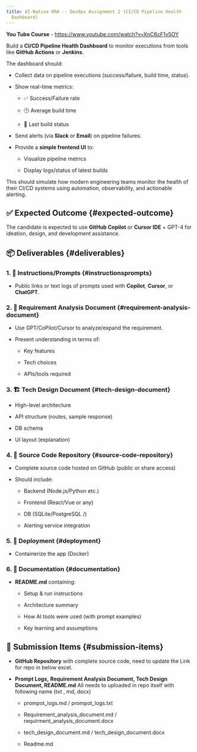 ```yaml
---
title: AI-Native KRA -- DevOps Assignment 2 (CI/CD Pipeline Health
  Dashboard)
---
```


**You Tube Course** - <https://www.youtube.com/watch?v=XnC6cF1v5OY>

Build a **CI/CD Pipeline Health Dashboard** to monitor executions from
tools like **GitHub Actions** or **Jenkins**.

The dashboard should:

- Collect data on pipeline executions (success/failure, build time,
  status).

- Show real-time metrics:

  - ✅ Success/Failure rate

  - 🕒 Average build time

  - 📌 Last build status

- Send alerts (via **Slack** or **Email**) on pipeline failures.

- Provide a **simple frontend UI** to:

  - Visualize pipeline metrics

  - Display logs/status of latest builds

This should simulate how modern engineering teams monitor the health of
their CI/CD systems using automation, observability, and actionable
alerting.

## **✅ Expected Outcome** {#expected-outcome}

The candidate is expected to use **GitHub Copilot** or **Cursor IDE** +
GPT-4 for ideation, design, and development assistance.

## **📦 Deliverables** {#deliverables}

### **1. 📜 Instructions/Prompts** {#instructionsprompts}

- Public links or text logs of prompts used with **Copilot**,
  **Cursor**, or **ChatGPT**.

### **2. 🧠 Requirement Analysis Document** {#requirement-analysis-document}

- Use GPT/CoPilot/Cursor to analyze/expand the requirement.

- Present understanding in terms of:

  - Key features

  - Tech choices

  - APIs/tools required

### **3. 🏗️ Tech Design Document** {#tech-design-document}

- High-level architecture

- API structure (routes, sample response)

- DB schema

- UI layout (explanation)

### **4. 🔧 Source Code Repository** {#source-code-repository}

- Complete source code hosted on GitHub (public or share access)

- Should include:

  - Backend (Node.js/Python etc.)

  - Frontend (React/Vue or any)

  - DB (SQLite/PostgreSQL /)

  - Alerting service integration

### **5. 🚢 Deployment** {#deployment}

- Containerize the app (Docker)

### **6. 📖 Documentation** {#documentation}

- **README.md** containing:

  - Setup & run instructions

  - Architecture summary

  - How AI tools were used (with prompt examples)

  - Key learning and assumptions

## **🧾 Submission Items**  {#submission-items}

- **GitHub Repository** with complete source code, need to update the
  Link for repo in below excel.

- **Prompt Logs,** **Requirement Analysis Document, Tech Design
  Document, README.md** All needs to uploaded in repo itself with
  following name (txt , md, docx)

  - prompot_logs.md / prompot_logs.txt

  - Requirement_analysis_document.md / requirment_analysis_document.docx

  - tech_design_document.md / tech_design_document.docx

  - Readme.md
